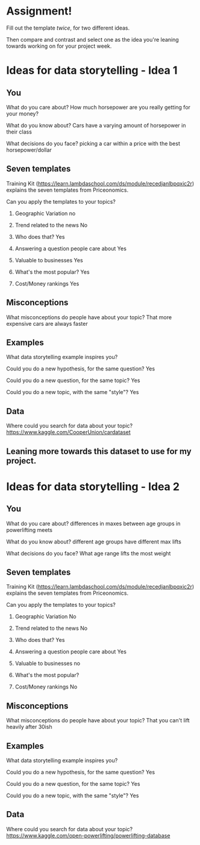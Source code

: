 # Assignment!

Fill out the template *twice*, for two different ideas.

Then compare and contrast and select one as the idea you're leaning towards
working on for your project week.


# Ideas for data storytelling - Idea 1

## You

What do you care about?
How much horsepower are you really getting for your money?

What do you know about?
Cars have a varying amount of horsepower in their class

What decisions do you face?
picking a car within a price with the best horsepower/dollar

## Seven templates

Training Kit (https://learn.lambdaschool.com/ds/module/recedjanlbpqxic2r) explains the seven templates from Priceonomics.

Can you apply the templates to your topics? 

1. Geographic Variation
   no

2. Trend related to the news
   No

3. Who does that?
   Yes

4. Answering a question people care about
    Yes

5. Valuable to businesses
   Yes

6. What's the most popular?
   Yes
7. Cost/Money rankings
   Yes

## Misconceptions

What misconceptions do people have about your topic?
That more expensive cars are always faster

## Examples

What data storytelling example inspires you?


Could you do a new hypothesis, for the same question?
 Yes

Could you do a new question, for the same topic?
 Yes

Could you do a new topic, with the same "style"?
Yes


## Data

Where could you search for data about your topic?
https://www.kaggle.com/CooperUnion/cardataset

Leaning more towards this dataset to use for my project.
---

# Ideas for data storytelling - Idea 2

## You

What do you care about?
differences in maxes between age groups in powerlifting meets

What do you know about?
different age groups have different max lifts

What decisions do you face?
What age range lifts the most weight

## Seven templates

Training Kit (https://learn.lambdaschool.com/ds/module/recedjanlbpqxic2r) explains the seven templates from Priceonomics.

Can you apply the templates to your topics? 

1. Geographic Variation
   No

2. Trend related to the news
   No

3. Who does that?
   Yes

4. Answering a question people care about
   Yes

5. Valuable to businesses
   no

6. What's the most popular?
   

7. Cost/Money rankings
   No

## Misconceptions

What misconceptions do people have about your topic?
That you can't lift heavily after 30ish

## Examples

What data storytelling example inspires you?


Could you do a new hypothesis, for the same question?
Yes

Could you do a new question, for the same topic?
Yes

Could you do a new topic, with the same "style"?
Yes

## Data

Where could you search for data about your topic?
https://www.kaggle.com/open-powerlifting/powerlifting-database
